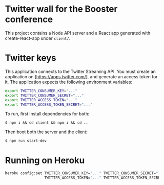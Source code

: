 Twitter wall for the Booster conference
=======
This project contains a Node API server and a React app generated with create-react-app under `client/`.

Twitter keys
============

This application connects to the Twitter Streaming API. You must create an application 
on [https://apps.twitter.com/], and generate an access token for it. The application expects 
the following environment variables: 

```bash
export TWITTER_CONSUMER_KEY="..."
export TWITTER_CONSUMER_SECRET="..."
export TWITTER_ACCESS_TOKEN="..."
export TWITTER_ACCESS_TOKEN_SECRET="..."
```

To run, first install dependencies for both:

```
$ npm i && cd client && npm i && cd ..
```

Then boot both the server and the client:

```
$ npm run start-dev
``` 

Running on Heroku
=================

```bash
heroku config:set TWITTER_CONSUMER_KEY="..." TWITTER_CONSUMER_SECRET="..." \
                  TWITTER_ACCESS_TOKEN="..." TWITTER_ACCESS_TOKEN_SECRET="..."
```
 
 
